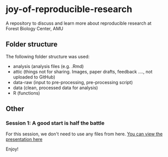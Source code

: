 # joy-of-reproducible-research
A repository to discuss and learn more about reproducible research at Forest Biology Center, AMU

## Folder structure
The following folder structure was used:
- analysis (analysis files (e.g. .Rmd)
- attic (things not for sharing. Images, paper drafts, feedback ...., not uploaded to GitHub)
- data-raw (input to pre-processing, pre-processing script)
- data (clean, processed data for analysis)
- R (functions)

## Other
### Session 1: A good start is half the battle
For this session, we don't need to use any files from here. [You can view the presentation here](https://www.canva.com/design/DAGZpA48W94/BjVajzzzWIUKNSR_oj31-g/view?utm_content=DAGZpA48W94&utm_campaign=designshare&utm_medium=link2&utm_source=uniquelinks&utlId=hd5ac4ff07b)

Enjoy!